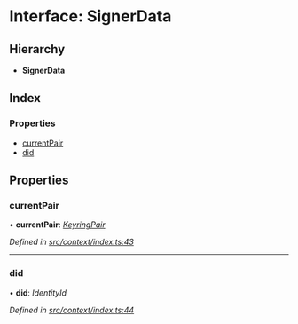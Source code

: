 # Interface: SignerData

## Hierarchy

* **SignerData**

## Index

### Properties

* [currentPair](context.signerdata.md#currentpair)
* [did](context.signerdata.md#did)

## Properties

###  currentPair

• **currentPair**: *[KeyringPair](types.keyringpair.md)*

*Defined in [src/context/index.ts:43](https://github.com/PolymathNetwork/polymesh-sdk/blob/73feada/src/context/index.ts#L43)*

___

###  did

• **did**: *IdentityId*

*Defined in [src/context/index.ts:44](https://github.com/PolymathNetwork/polymesh-sdk/blob/73feada/src/context/index.ts#L44)*
